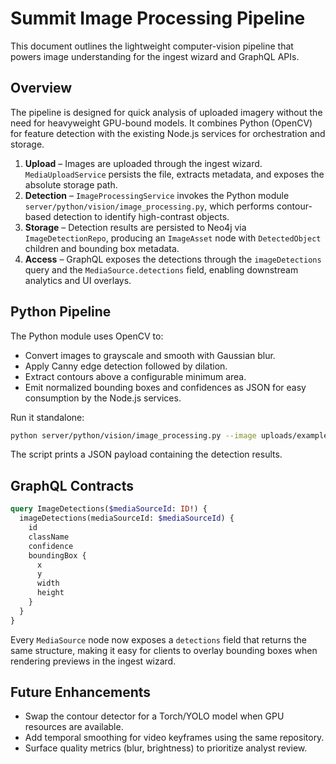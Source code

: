 # Summit Image Processing Pipeline

This document outlines the lightweight computer-vision pipeline that powers
image understanding for the ingest wizard and GraphQL APIs.

## Overview

The pipeline is designed for quick analysis of uploaded imagery without the
need for heavyweight GPU-bound models. It combines Python (OpenCV) for feature
detection with the existing Node.js services for orchestration and storage.

1. **Upload** – Images are uploaded through the ingest wizard. `MediaUploadService`
   persists the file, extracts metadata, and exposes the absolute storage path.
2. **Detection** – `ImageProcessingService` invokes the Python module
   `server/python/vision/image_processing.py`, which performs contour-based
   detection to identify high-contrast objects.
3. **Storage** – Detection results are persisted to Neo4j via
   `ImageDetectionRepo`, producing an `ImageAsset` node with `DetectedObject`
   children and bounding box metadata.
4. **Access** – GraphQL exposes the detections through the
   `imageDetections` query and the `MediaSource.detections` field, enabling
   downstream analytics and UI overlays.

## Python Pipeline

The Python module uses OpenCV to:

- Convert images to grayscale and smooth with Gaussian blur.
- Apply Canny edge detection followed by dilation.
- Extract contours above a configurable minimum area.
- Emit normalized bounding boxes and confidences as JSON for easy consumption
  by the Node.js services.

Run it standalone:

```bash
python server/python/vision/image_processing.py --image uploads/example.jpg --min-area 750
```

The script prints a JSON payload containing the detection results.

## GraphQL Contracts

```graphql
query ImageDetections($mediaSourceId: ID!) {
  imageDetections(mediaSourceId: $mediaSourceId) {
    id
    className
    confidence
    boundingBox {
      x
      y
      width
      height
    }
  }
}
```

Every `MediaSource` node now exposes a `detections` field that returns the same
structure, making it easy for clients to overlay bounding boxes when rendering
previews in the ingest wizard.

## Future Enhancements

- Swap the contour detector for a Torch/YOLO model when GPU resources are
  available.
- Add temporal smoothing for video keyframes using the same repository.
- Surface quality metrics (blur, brightness) to prioritize analyst review.
